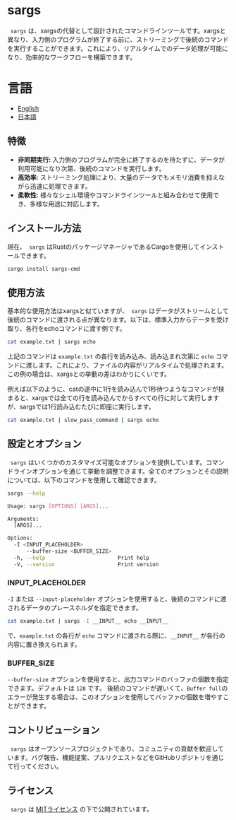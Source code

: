 # sargs

` sargs` は、xargsの代替として設計されたコマンドラインツールです。xargsと異なり、入力側のプログラムが終了する前に、ストリーミングで後続のコマンドを実行することができます。これにより、リアルタイムでのデータ処理が可能になり、効率的なワークフローを構築できます。

# 言語

- [English](README.md)
- [日本語](README.ja.md)


## 特徴

- **非同期実行:** 入力側のプログラムが完全に終了するのを待たずに、データが利用可能になり次第、後続のコマンドを実行します。
- **高効率:** ストリーミング処理により、大量のデータでもメモリ消費を抑えながら迅速に処理できます。
- **柔軟性:** 様々なシェル環境やコマンドラインツールと組み合わせて使用でき、多様な用途に対応します。

## インストール方法

現在、` sargs` はRustのパッケージマネージャであるCargoを使用してインストールできます。

```sh
cargo install sargs-cmd
```

## 使用方法

基本的な使用方法はxargsと似ていますが、` sargs` はデータがストリームとして後続のコマンドに渡される点が異なります。以下は、標準入力からデータを受け取り、各行をechoコマンドに渡す例です。

```sh
cat example.txt | sargs echo
```

上記のコマンドは `example.txt` の各行を読み込み、読み込まれ次第に `echo` コマンドに渡します。これにより、ファイルの内容がリアルタイムで処理されます。
この例の場合は、xargsとの挙動の差はわかりにくいです。

例えば以下のように、catの途中に1行を読み込んで1秒待つようなコマンドが挟まると、xargsでは全ての行を読み込んでからすべての行に対して実行しますが、sargsでは1行読み込むたびに即座に実行します。

```sh
cat example.txt | slow_pass_command | sargs echo
```

## 設定とオプション

` sargs` はいくつかのカスタマイズ可能なオプションを提供しています。コマンドラインオプションを通じて挙動を調整できます。全てのオプションとその説明については、以下のコマンドを使用して確認できます。

```sh
sargs --help

Usage: sargs [OPTIONS] [ARGS]...

Arguments:
  [ARGS]...  

Options:
  -I <INPUT_PLACEHOLDER>           
      --buffer-size <BUFFER_SIZE>  
  -h, --help                       Print help
  -V, --version                    Print version
```

### INPUT_PLACEHOLDER

`-I` または `--input-placeholder` オプションを使用すると、後続のコマンドに渡されるデータのプレースホルダを指定できます。

```sh
cat example.txt | sargs -I __INPUT__ echo __INPUT__
```

で、`example.txt` の各行が `echo` コマンドに渡される際に、`__INPUT__` が各行の内容に置き換えられます。

### BUFFER_SIZE

`--buffer-size` オプションを使用すると、出力コマンドのバッファの個数を指定できます。デフォルトは `128` です。
後続のコマンドが遅いくて、`Buffer full`のエラーが発生する場合は、このオプションを使用してバッファの個数を増やすことができます。

## コントリビューション

` sargs` はオープンソースプロジェクトであり、コミュニティの貢献を歓迎しています。バグ報告、機能提案、プルリクエストなどをGitHubリポジトリを通じて行ってください。

## ライセンス

` sargs` は [MITライセンス](https://opensource.org/licenses/MIT) の下で公開されています。